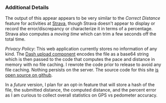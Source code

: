 ### Additional  Details

The output of this appear appears to be very similar to the *Correct Distance* feature for activities at [Strava](https://strava.com), though Strava doesn't appear to display or record the error/discrepancy or characterize it in terms of a percentage. Strava also computes a *moving time* which can trim a few seconds off the total time.

*Privacy Policy*: This web application currently stores no information of any kind. The [Dash upload component](https://dash.plotly.com/dash-core-components/upload) encodes the file as a base64 string which is then passed to the code that computes the pace and distance in memory with no file caching. I rewrote the code prior to release to avoid any file caching. Nothing persists on the server. The source code for this site [is open source on github](https://github.com/astrowonk/dash_run).

In a *future* version, I plan for an opt-in feature that will store a hash of the file, the submitted distance, the computed distance, and the percent error as I am curious to collect overall statistics on GPS vs pedometer accuracy.

